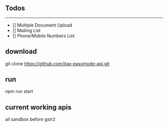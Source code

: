 ## Todos
---
- [] Multiple Document Upload
- [] Mailing List
- [] Phone/Mobile Numbers List

## download 
git clone https://github.com/itax-easy/node-api.git

## run
npm run start

## current working apis
all sandbox before gstr2
